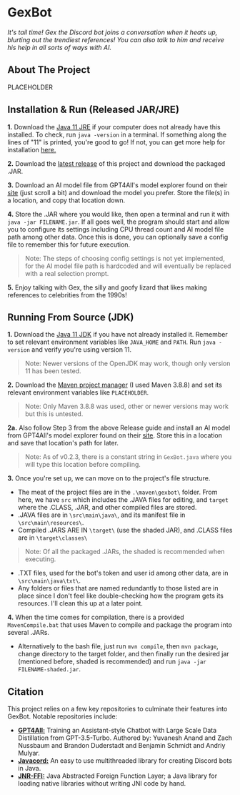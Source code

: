 # GexBot
 *It's tail time! Gex the Discord bot joins a conversation when it heats up, blurting out the trendiest references! You can also talk to him and receive his help in all sorts of ways with AI.*

## About The Project
PLACEHOLDER

## Installation & Run (Released JAR/JRE)
**1.** Download the [Java 11 JRE](https://www.oracle.com/java/technologies/javase/jdk11-archive-downloads.html) if your computer does not already have this installed. To check, run `java -version` in a terminal. If something along the lines of "11" is printed, you're good to go! If not, you can get more help for installation [here.](https://docs.oracle.com/cd/E19182-01/821-0917/inst_jdk_javahome_t/index.html)

**2.** Download the [latest release](https://github.com/burntbread007/gexbot/releases/) of this project and download the packaged .JAR.

**3.** Download an AI model file from GPT4All's model explorer found on their [site](https://gpt4all.io/index.html) (just scroll a bit) and download the model you prefer. Store the file(s) in a location, and copy that location down.

**4.** Store the .JAR where you would like, then open a terminal and run it with `java -jar FILENAME.jar`. If all goes well, the program should start and allow you to configure its settings including CPU thread count and AI model file path among other data. Once this is done, you can optionally save a config file to remember this for future execution.
> Note: The steps of choosing config settings is not yet implemented, for the AI model file path is hardcoded and will eventually be replaced with a real selection prompt.

**5.** Enjoy talking with Gex, the silly and goofy lizard that likes making references to celebrities from the 1990s!

## Running From Source (JDK)
**1.** Download the [Java 11 JDK](https://jdk.java.net/archive/) if you have not already installed it. Remember to set relevant environment variables like `JAVA_HOME` and `PATH`. Run `java -version` and verify you're using version 11.
> Note: Newer versions of the OpenJDK may work, though only version 11 has been tested.

**2.** Download the [Maven project manager](https://maven.apache.org/download.cgi) (I used Maven 3.8.8) and set its relevant environment variables like `PLACEHOLDER`.
> Note: Only Maven 3.8.8 was used, other or newer versions may work but this is untested.

**2a.** Also follow Step 3 from the above Release guide and install an AI model from GPT4All's model explorer found on their [site](https://gpt4all.io/index.html). Store this in a location and save that location's path for later.
> Note: As of v0.2.3, there is a constant string in `GexBot.java` where you will type this location before compiling.

**3.** Once you're set up, we can move on to the project's file structure.
  * The meat of the project files are in the `.\maven\gexbot\` folder. From here, we have `src` which includes the .JAVA files for editing, and `target` where the .CLASS, .JAR, and other compiled files are stored.
  * .JAVA files are in `\src\main\java\`, and its manifest file in `\src\main\resources\`.
  * Compiled .JARS ARE IN `\target\` (use the shaded JAR), and .CLASS files are in `\target\classes\`
  > Note: Of all the packaged .JARs, the shaded is recommended when executing.
  * .TXT files, used for the bot's token and user id among other data, are in `\src\main\java\txt\`.
  * Any folders or files that are named redundantly to those listed are in place since I don't feel like double-checking how the program gets its resources. I'll clean this up at a later point.

**4.** When the time comes for compilation, there is a provided `MavenCompile.bat` that uses Maven to compile and package the program into several .JARs. 
  * Alternatively to the bash file, just run `mvn compile`, then `mvn package`, change directory to the target folder, and then finally run the desired jar (mentioned before, shaded is recommended) and run `java -jar FILENAME-shaded.jar`.

## Citation
 This project relies on a few key repositories to culminate their features into GexBot. Notable repositories include:
  * **[GPT4All:](https://github.com/nomic-ai/gpt4all)** Training an Assistant-style Chatbot with Large Scale Data Distillation from GPT-3.5-Turbo. Authored by: Yuvanesh Anand and Zach Nussbaum and Brandon Duderstadt and Benjamin Schmidt and Andriy Mulyar.
  * **[Javacord:](https://github.com/Javacord/Javacord)** An easy to use multithreaded library for creating Discord bots in Java.
  * **[JNR-FFI:](https://github.com/jnr/jnr-ffi)** Java Abstracted Foreign Function Layer; a Java library for loading native libraries without writing JNI code by hand.
